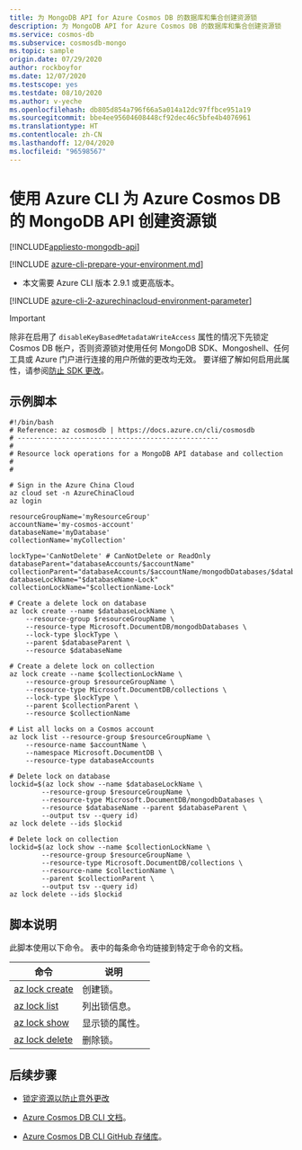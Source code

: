 ```yaml
---
title: 为 MongoDB API for Azure Cosmos DB 的数据库和集合创建资源锁
description: 为 MongoDB API for Azure Cosmos DB 的数据库和集合创建资源锁
ms.service: cosmos-db
ms.subservice: cosmosdb-mongo
ms.topic: sample
origin.date: 07/29/2020
author: rockboyfor
ms.date: 12/07/2020
ms.testscope: yes
ms.testdate: 08/10/2020
ms.author: v-yeche
ms.openlocfilehash: db805d854a796f66a5a014a12dc97ffbce951a19
ms.sourcegitcommit: bbe4ee95604608448cf92dec46c5bfe4b4076961
ms.translationtype: HT
ms.contentlocale: zh-CN
ms.lasthandoff: 12/04/2020
ms.locfileid: "96598567"
---
```

<!--Verified successfully-->
# <a name="create-a-resource-lock-for-azure-cosmos-dbs-api-for-mongodb-using-azure-cli"></a>使用 Azure CLI 为 Azure Cosmos DB 的 MongoDB API 创建资源锁
[!INCLUDE[appliesto-mongodb-api](../../../includes/appliesto-mongodb-api.md)]

[!INCLUDE [azure-cli-prepare-your-environment.md](../../../../../includes/azure-cli-prepare-your-environment.md)]

- 本文需要 Azure CLI 版本 2.9.1 或更高版本。

[!INCLUDE [azure-cli-2-azurechinacloud-environment-parameter](../../../../../includes/azure-cli-2-azurechinacloud-environment-parameter.md)]

> [!IMPORTANT]
> 除非在启用了 `disableKeyBasedMetadataWriteAccess` 属性的情况下先锁定 Cosmos DB 帐户，否则资源锁对使用任何 MongoDB SDK、Mongoshell、任何工具或 Azure 门户进行连接的用户所做的更改均无效。 要详细了解如何启用此属性，请参阅[防止 SDK 更改](../../../role-based-access-control.md#prevent-sdk-changes)。

## <a name="sample-script"></a>示例脚本

```azurecli
#!/bin/bash
# Reference: az cosmosdb | https://docs.azure.cn/cli/cosmosdb
# --------------------------------------------------
#
# Resource lock operations for a MongoDB API database and collection
#
#

# Sign in the Azure China Cloud
az cloud set -n AzureChinaCloud
az login

resourceGroupName='myResourceGroup'
accountName='my-cosmos-account'
databaseName='myDatabase'
collectionName='myCollection'

lockType='CanNotDelete' # CanNotDelete or ReadOnly
databaseParent="databaseAccounts/$accountName"
collectionParent="databaseAccounts/$accountName/mongodbDatabases/$databaseName"
databaseLockName="$databaseName-Lock"
collectionLockName="$collectionName-Lock"

# Create a delete lock on database
az lock create --name $databaseLockName \
    --resource-group $resourceGroupName \
    --resource-type Microsoft.DocumentDB/mongodbDatabases \
    --lock-type $lockType \
    --parent $databaseParent \
    --resource $databaseName

# Create a delete lock on collection
az lock create --name $collectionLockName \
    --resource-group $resourceGroupName \
    --resource-type Microsoft.DocumentDB/collections \
    --lock-type $lockType \
    --parent $collectionParent \
    --resource $collectionName

# List all locks on a Cosmos account
az lock list --resource-group $resourceGroupName \
    --resource-name $accountName \
    --namespace Microsoft.DocumentDB \
    --resource-type databaseAccounts

# Delete lock on database
lockid=$(az lock show --name $databaseLockName \
        --resource-group $resourceGroupName \
        --resource-type Microsoft.DocumentDB/mongodbDatabases \
        --resource $databaseName --parent $databaseParent \
        --output tsv --query id)
az lock delete --ids $lockid

# Delete lock on collection
lockid=$(az lock show --name $collectionLockName \
        --resource-group $resourceGroupName \
        --resource-type Microsoft.DocumentDB/collections \
        --resource-name $collectionName \
        --parent $collectionParent \
        --output tsv --query id)
az lock delete --ids $lockid

```

## <a name="script-explanation"></a>脚本说明

此脚本使用以下命令。 表中的每条命令均链接到特定于命令的文档。

| 命令 | 说明 |
|---|---|
| [az lock create](https://docs.azure.cn/cli/lock#az_lock_create) | 创建锁。 |
| [az lock list](https://docs.azure.cn/cli/lock#az_lock_list) | 列出锁信息。 |
| [az lock show](https://docs.azure.cn/cli/lock#az_lock_show) | 显示锁的属性。 |
| [az lock delete](https://docs.azure.cn/cli/lock#az_lock_delete) | 删除锁。 |

## <a name="next-steps"></a>后续步骤

- [锁定资源以防止意外更改](../../../../azure-resource-manager/management/lock-resources.md)

- [Azure Cosmos DB CLI 文档](https://docs.azure.cn/cli/cosmosdb)。

- [Azure Cosmos DB CLI GitHub 存储库](https://github.com/Azure-Samples/azure-cli-samples/tree/master/cosmosdb)。

<!-- Update_Description: update meta properties, wording update, update link -->